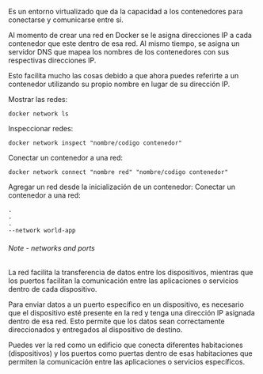 Es un entorno virtualizado que da la capacidad a los contenedores para conectarse y comunicarse entre sí.

Al momento de crear una red en Docker se le asigna direcciones IP a cada contenedor que este dentro de esa red. Al mismo tiempo, se asigna un servidor DNS que mapea los nombres de los contenedores con sus respectivas direcciones IP. 

Esto facilita mucho las cosas debido a que ahora puedes referirte a un contenedor utilizando su propio nombre en lugar de su dirección IP.

Mostrar las redes:
```Docker
docker network ls
```

Inspeccionar redes:
```Docker
docker network inspect "nombre/codigo contenedor"
```

Conectar un contenedor a una red:
```Docker
docker network connect "nombre red" "nombre/codigo contenedor"
```

Agregar un red desde la inicialización de un contenedor:
Conectar un contenedor a una red:
```Docker
.
.
.
--network world-app
```

###### Note - networks and ports
La red facilita la transferencia de datos entre los dispositivos, mientras que los puertos facilitan la comunicación entre las aplicaciones o servicios dentro de cada dispositivo.

Para enviar datos a un puerto específico en un dispositivo, es necesario que el dispositivo esté presente en la red y tenga una dirección IP asignada dentro de esa red. Esto permite que los datos sean correctamente direccionados y entregados al dispositivo de destino.

Puedes ver la red como un edificio que conecta diferentes habitaciones (dispositivos) y los puertos como puertas dentro de esas habitaciones que permiten la comunicación entre las aplicaciones o servicios específicos.